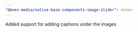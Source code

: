 ```yaml
---
"@moes-media/native-base-components-image-slider": minor
---
```


Added support for adding captions under the images
